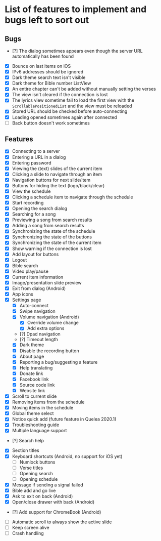 # List of features to implement and bugs left to sort out

## Bugs
- [?] The dialog sometimes appears even though the server URL automatically has been found
- [x] Bounce on last items on iOS
- [x] IPv6 addresses should be ignored
- [x] Dark theme search text isn't visible
- [x] Dark theme for Bible number ListView
- [x] An entire chapter can't be added without manually setting the verses
- [x] The view isn't cleared if the connection is lost
- [x] The lyrics view sometime fail to load the first view with the `ScrollablePositionedList` and the view must be reloaded
- [x] Stored URL should be checked before auto-connecting
- [x] Loading opened sometimes again after connected
- [ ] Back button doesn't work sometimes

## Features
- [x] Connecting to a server
- [x] Entering a URL in a dialog
- [x] Entering password
- [x] Viewing the (text) slides of the current item
- [x] Clicking a slide to navigate through an item
- [x] Navigation buttons for next slide/item
- [x] Buttons for hiding the text (logo/black/clear)
- [x] View the schedule
- [x] Clicking a schedule item to navigate through the schedule
- [x] Start recording
- [x] Opening the search dialog
- [x] Searching for a song
- [x] Previewing a song from search results
- [x] Adding a song from search results
- [x] Synchronizing the state of the schedule
- [x] Synchronizing the state of the buttons
- [x] Synchronizing the state of the current item
- [x] Show warning if the connection is lost
- [x] Add layout for buttons
- [x] Logout
- [x] Bible search
- [x] Video play/pause
- [x] Current item information
- [x] Image/presentation slide preview
- [x] Exit from dialog (Android)
- [x] App icons
- [x] Settings page
    - [x] Auto-connect
    - [x] Swipe navigation
    - [x] Volume navigation (Android)
        - [x] Override volume change
        - [x] Add extra options
    - [?] Dpad navigation
    - [?] Timeout length
    - [x] Dark theme
    - [x] Disable the recording button
    - [x] About page
    - [x] Reporting a bug/suggesting a feature
    - [x] Help translating
    - [x] Donate link
    - [x] Facebook link
    - [x] Source code link
    - [x] Website link
- [x] Scroll to current slide
- [x] Removing items from the schedule
- [x] Moving items in the schedule
- [x] Global theme select
- [x] Notice quick add (future feature in Quelea 2020.1)
- [x] Troubleshooting guide
- [x] Multiple language support
- [?] Search help
- [x] Section titles
- [x] Keyboard shortcuts (Android, no support for iOS yet)
    - [ ] Numlock buttons
    - [ ] Verse titles
    - [ ] Opening search
    - [ ] Opening schedule
- [x] Message if sending a signal failed
- [x] Bible add and go live
- [x] Ask to exit on back (Android)
- [x] Open/close drawer with back (Android)
- [?] Add support for ChromeBook (Android)
- [ ] Automatic scroll to always show the active slide
- [ ] Keep screen alive
- [ ] Crash handling